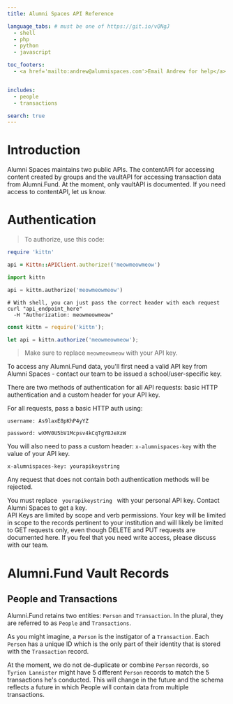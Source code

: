 ```yaml
---
title: Alumni Spaces API Reference

language_tabs: # must be one of https://git.io/vQNgJ
  - shell
  - php
  - python
  - javascript

toc_footers:
  - <a href='mailto:andrew@alumnispaces.com'>Email Andrew for help</a>


includes:
  - people
  - transactions

search: true
---
```


# Introduction

Alumni Spaces maintains two public APIs. The contentAPI for accessing content created by groups and the vaultAPI for accessing transaction data from Alumni.Fund.  At the moment, only vaultAPI is documented.  If you need access to contentAPI, let us know.

# Authentication

> To authorize, use this code:

```ruby
require 'kittn'

api = Kittn::APIClient.authorize!('meowmeowmeow')
```

```python
import kittn

api = kittn.authorize('meowmeowmeow')
```

```shell
# With shell, you can just pass the correct header with each request
curl "api_endpoint_here"
  -H "Authorization: meowmeowmeow"
```

```javascript
const kittn = require('kittn');

let api = kittn.authorize('meowmeowmeow');
```

> Make sure to replace `meowmeowmeow` with your API key.

To access any Alumni.Fund data, you'll first need a valid API key from Alumni Spaces - contact our team to be issued a school/user-specific key.

There are two methods of authentication for all API requests: basic HTTP authentication and a custom header for your API key.

For all requests, pass a basic HTTP auth using:

`username: As9laxE8pKhP4yYZ`

`password: wXMV0U5bV1Mcpsv4kCqTgYBJeXzW`

You will also need to pass a custom header: `x-alumnispaces-key` with the value of your API key.

`x-alumnispaces-key: yourapikeystring`

Any request that does not contain both authentication methods will be rejected.

<aside class="notice">
You must replace <code> yourapikeystring </code> with your personal API key. Contact Alumni Spaces to get a key.
</aside>
<aside class="notice">
API Keys are limited by scope and verb permissions. Your key will be limited in scope to the records pertinent to your institution and will likely be limited to GET requests only, even though DELETE and PUT requests are documented here. If you feel that you need write access, please discuss with our team.
</aside>

# Alumni.Fund Vault Records

## People and Transactions

Alumni.Fund retains two entities: `Person` and `Transaction`. In the plural, they are referred to as `People` and `Transactions`.

As you might imagine, a `Person` is the instigator of a `Transaction`. Each `Person` has a unique ID which is the only part of their identity that is stored with the `Transaction` record.  

At the moment, we do not de-duplicate or combine `Person` records, so `Tyrion Lannister` might have 5 different `Person` records to match the 5 transactions he's conducted. This will change in the future and the schema reflects a future in which People will contain data from multiple transactions.

